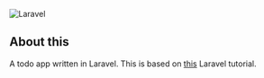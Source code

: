![Laravel](https://github.com/d2verb/laravel-todo/workflows/Laravel/badge.svg)

## About this

A todo app written in Laravel. This is based on [this](https://www.hypertextcandy.com/laravel-tutorial-introduction/) Laravel tutorial.
